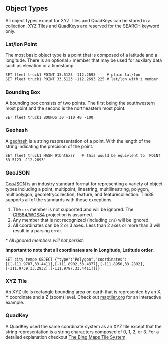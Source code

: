 <!--
layout:  index.html
title:   Object Types - Tile38
class:   topic
-->

Object Types
---

All object types except for XYZ Tiles and QuadKeys can be stored in a collection. XYZ Tiles and QuadKeys are reserved for the SEARCH keyword only.

<a name="latlon-point"></a>
### Lat/lon Point
The most basic object type is a point that is composed of a latitude and a longitude. There is an optional `z` member that may be used for auxilary data such as elevation or a timestamp.

```tile38
SET fleet truck1 POINT 33.5123 -112.2693     # plain lat/lon
SET fleet truck1 POINT 33.5123 -112.2693 225 # lat/lon with z member
```

<a name="bounding-box"></a>
### Bounding Box
A bounding box consists of two points. The first being the southwestern most point and the second is the northeastern most point.

```tile38
SET fleet truck1 BOUNDS 30 -110 40 -100
```

<a name="geohash"></a>
### Geohash
A [geohash](https://en.wikipedia.org/wiki/Geohash) is a string respresentation of a point. With the length of the string indicating the precision of the point. 

```tile38
SET fleet truck1 HASH 9tbnthxzr   # this would be equivlent to 'POINT 33.5123 -112.2693'
```

<a name="geojson"></a>
### GeoJSON
[GeoJSON](http://geojson.org/) is an industry standard format for representing a variety of object types including a point, multipoint, linestring, multilinestring, polygon, multipolygon, geometrycollection, feature, and featurecollection. Tile38 supports all of the standards with these exceptions.

1. The `crs` member is not supported and will be ignored. The [CRS84/WGS84](https://en.wikipedia.org/wiki/World_Geodetic_System) projection is assumed.
2. Any member that is not recognized (including `crs`) will be ignored.
3. All coordinates can be 2 or 3 axes. Less than 2 axes or more than 3 will result in a parsing error.

<i>* All ignored members will not persist.</i>

**Important to note that all coordinates are in Longitude, Latitude order.**

```tile38
SET city tempe OBJECT {"type":"Polygon","coordinates":[[[-111.9787,33.4411],[-111.8902,33.4377],[-111.8950,33.2892],[-111.9739,33.2932],[-111.9787,33.4411]]]}
```

<a name="xyz-tile"></a>
### XYZ Tile
An XYZ tile is rectangle bounding area on earth that is represented by an X, Y coordinate and a Z (zoom) level.
Check out [maptiler.org](http://www.maptiler.org/google-maps-coordinates-tile-bounds-projection/) for an interactive example.

<a name="quadkey"></a>
### QuadKey
A QuadKey used the same coordinate system as an XYZ tile except that the string representation is a string characters composed of 0, 1, 2, or 3. For a detailed explanation checkout [The Bing Maps Tile System](https://msdn.microsoft.com/en-us/library/bb259689.aspx).

